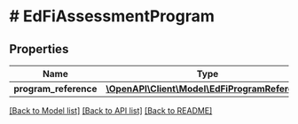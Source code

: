 # # EdFiAssessmentProgram

## Properties

Name | Type | Description | Notes
------------ | ------------- | ------------- | -------------
**program_reference** | [**\OpenAPI\Client\Model\EdFiProgramReference**](EdFiProgramReference.md) |  |

[[Back to Model list]](../../README.md#models) [[Back to API list]](../../README.md#endpoints) [[Back to README]](../../README.md)
